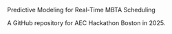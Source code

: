 Predictive Modeling for Real-Time MBTA Scheduling

A GitHub repository for AEC Hackathon Boston in 2025.